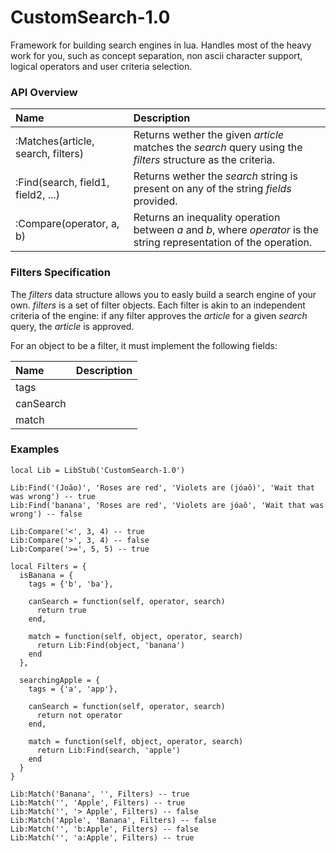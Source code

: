 # CustomSearch-1.0
Framework for building search engines in lua. Handles most of the heavy work for you, such as concept separation,
non ascii character support, logical operators and user criteria selection.

### API Overview
|Name|Description|
|:--|:--|
| :Matches(article, search, filters) | Returns wether the given _article_ matches the _search_ query using the _filters_ structure as the criteria. |
| :Find(search, field1, field2, ...) | Returns wether the _search_ string is present on any of the string _fields_ provided.  |
| :Compare(operator, a, b) | Returns an inequality operation between _a_ and _b_, where _operator_ is the string representation of the operation. |

### Filters Specification
The _filters_ data structure allows you to easly build a search engine of your own.
_filters_ is a set of filter objects. Each filter is akin to an independent criteria of the engine: 
if any filter approves the _article_ for a given _search_ query, the _article_ is approved.

For an object to be a filter, it must implement the following fields:

|Name|Description|
|:--|:--|
| tags | |
| canSearch | |
| match | |

### Examples
    local Lib = LibStub('CustomSearch-1.0')
    
    Lib:Find('(João)', 'Roses are red', 'Violets are (jóaô)', 'Wait that was wrong') -- true
    Lib:Find('banana', 'Roses are red', 'Violets are jóaô', 'Wait that was wrong') -- false
    
    Lib:Compare('<', 3, 4) -- true
    Lib:Compare('>', 3, 4) -- false
    Lib:Compare('>=', 5, 5) -- true
    
    local Filters = {
      isBanana = {
        tags = {'b', 'ba'},
        
        canSearch = function(self, operator, search)
          return true
        end,
        
        match = function(self, object, operator, search)
          return Lib:Find(object, 'banana')
        end
      },
      
      searchingApple = {
        tags = {'a', 'app'},
        
        canSearch = function(self, operator, search)
          return not operator
        end,
        
        match = function(self, object, operator, search)
          return Lib:Find(search, 'apple')
        end
      }
    }
    
    Lib:Match('Banana', '', Filters) -- true
    Lib:Match('', 'Apple', Filters) -- true
    Lib:Match('', '> Apple', Filters) -- false
    Lib:Match('Apple', 'Banana', Filters) -- false
    Lib:Match('', 'b:Apple', Filters) -- false
    Lib:Match('', 'a:Apple', Filters) -- true
    

